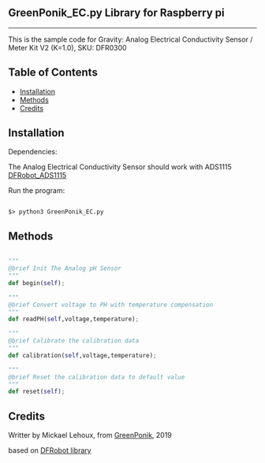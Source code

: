 ## GreenPonik_EC.py Library for Raspberry pi
---------------------------------------------------------
This is the sample code for Gravity: Analog Electrical Conductivity Sensor / Meter Kit V2 (K=1.0), SKU: DFR0300
## Table of Contents

* [Installation](#installation)
* [Methods](#methods)
* [Credits](#credits)
<snippet>
<content>

## Installation

Dependencies:

The Analog Electrical Conductivity Sensor should work with ADS1115
[DFRobot_ADS1115](https://github.com/DFRobot/DFRobot_ADS1115/tree/master/RaspberryPi/Python)

Run the program:

```shell

$> python3 GreenPonik_EC.py

```
## Methods

```python

"""
@brief Init The Analog pH Sensor
"""
def begin(self);

"""
@brief Convert voltage to PH with temperature compensation
"""
def readPH(self,voltage,temperature);

"""
@brief Calibrate the calibration data
"""
def calibration(self,voltage,temperature);

"""
@brief Reset the calibration data to default value
"""
def reset(self);

```

## Credits
Writter by Mickael Lehoux, from [GreenPonik](https://www.greenponik.com), 2019

based on [DFRobot library](https://github.com/DFRobot/DFRobot_EC/tree/master/RaspberryPi/Python)

